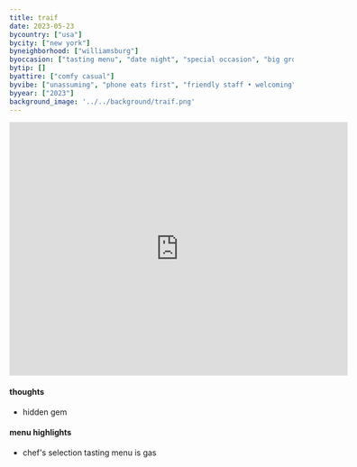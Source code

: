 ```yaml
---
title: traif
date: 2023-05-23
bycountry: ["usa"]
bycity: ["new york"]
byneighborhood: ["williamsburg"]
byoccasion: ["tasting menu", "date night", "special occasion", "big group", "small group"]
bytip: []
byattire: ["comfy casual"]
byvibe: ["unassuming", "phone eats first", "friendly staff • welcoming", "patio action • garden seating"]
byyear: ["2023"]
background_image: '../../background/traif.png'
---
```


<iframe src="https://www.google.com/maps/embed?pb=!1m18!1m12!1m3!1d3024.3379495269555!2d-73.96157192343581!3d40.710576337702015!2m3!1f0!2f0!3f0!3m2!1i1024!2i768!4f13.1!3m3!1m2!1s0x89c25be07176e0bd%3a0xa3a2f1ee09160e96!2straif!5e0!3m2!1sen!2sus!4v1697226048316!5m2!1sen!2sus" width="600" height="450" style="border:0;" allowfullscreen="" loading="lazy" referrerpolicy="no-referrer-when-downgrade"></iframe>

#### thoughts
* hidden gem

#### menu highlights
* chef's selection tasting menu is gas 